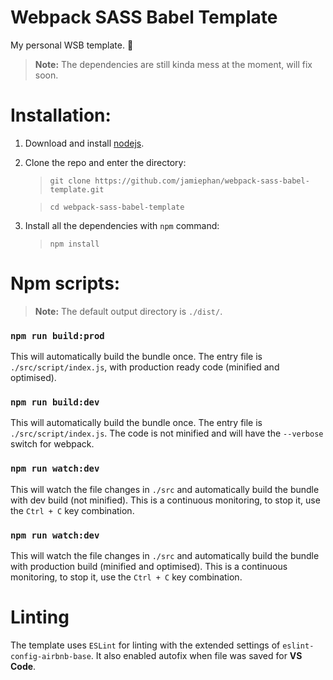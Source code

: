 # Webpack SASS Babel Template

My personal WSB template. 👀

> **Note:** The dependencies are still kinda mess at the moment, will fix soon.

# Installation:

1. Download and install [nodejs](https://nodejs.org/).
2. Clone the repo and enter the directory:
    >`git clone https://github.com/jamiephan/webpack-sass-babel-template.git`

    >`cd webpack-sass-babel-template`
3. Install all the dependencies with `npm` command:
    >`npm install`
    
# Npm scripts:

>**Note:** The default output directory is `./dist/`.

### `npm run build:prod`

This will automatically build the bundle once. The entry file is `./src/script/index.js`, with production ready code (minified and optimised).

### `npm run build:dev`
This will automatically build the bundle once. The entry file is `./src/script/index.js`. The code is not minified and will have the `--verbose` switch for webpack.

### `npm run watch:dev`
This will watch the file changes in `./src` and automatically build the bundle with dev build (not minified). This is a continuous monitoring, to stop it, use the `Ctrl + C` key combination.

### `npm run watch:dev`
This will watch the file changes in `./src` and automatically build the bundle with production build (minified and optimised). This is a continuous monitoring, to stop it, use the `Ctrl + C` key combination.

# Linting

The template uses `ESLint` for linting with the extended settings of `eslint-config-airbnb-base`. It also enabled autofix when file was saved for **VS Code**.
